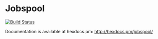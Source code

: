Jobspool
========

[![Build Status](https://travis-ci.org/flupke/exjobspool.svg?branch=master)](https://travis-ci.org/flupke/exjobspool)

Documentation is available at hexdocs.pm: http://hexdocs.pm/jobspool/
